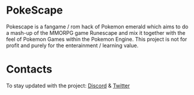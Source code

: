 # PokeScape

Pokescape is a fangame / rom hack of Pokemon emerald which aims to do a mash-up of the MMORPG game Runescape and mix it together with the feel of Pokemon Games within the Pokemon Engine.  This project is not for profit and purely for the enterainment / learning value.

# Contacts
To stay updated with the project: [Discord](https://discord.gg/hUUnAnE) & [Twitter](https://twitter.com/Poke_Scape)
